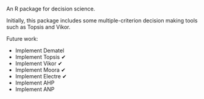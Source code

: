 An R package for decision science.

Initially, this package includes some multiple-criterion decision making tools such as Topsis and Vikor.

Future work:
* Implement Dematel 
* Implement Topsis &#10004;
* Implement Vikor &#10004;
* Implement Moora &#10004;
* Implement Electre &#10004;
* Implement AHP
* Implement ANP
